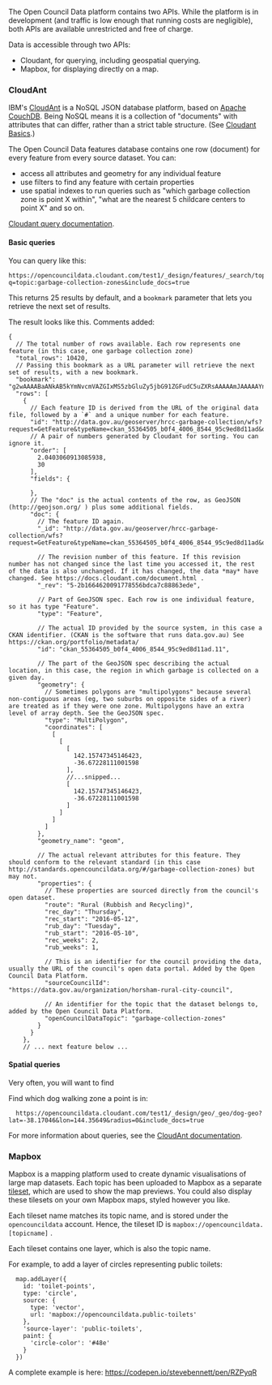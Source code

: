 The Open Council Data platform contains two APIs. While the platform is in development (and traffic is low enough that running costs are negligible), both APIs are available unrestricted and free of charge.

Data is accessible through two APIs:

- Cloudant, for querying, including geospatial querying.
- Mapbox, for displaying directly on a map.

### CloudAnt 

IBM's [CloudAnt](https://www.ibm.com/analytics/us/en/technology/cloud-data-services/cloudant/) is a NoSQL JSON database platform, based on [Apache CouchDB](http://couchdb.apache.org/). Being NoSQL means it is a collection of "documents" with attributes that can differ, rather than a strict table structure. (See [Cloudant Basics](https://console.bluemix.net/docs/services/Cloudant/basics/index.html#cloudant-basics).)

The Open Council Data features database contains one row (document) for every feature from every source dataset. You can:

- access all attributes and geometry for any individual feature
- use filters to find any feature with certain properties
- use spatial indexes to run queries such as "which garbage collection zone is point X within", "what are the nearest 5 childcare centers to point X" and so on.

[Cloudant query documentation](https://console.bluemix.net/docs/services/Cloudant/api/cloudant_query.html#query).

#### Basic queries

You can query like this:

```
https://opencouncildata.cloudant.com/test1/_design/features/_search/topics?q=topic:garbage-collection-zones&include_docs=true
```

This returns 25 results by default, and a `bookmark` parameter that lets you retrieve the next set of results.

The result looks like this. Comments added:

```
{
  // The total number of rows available. Each row represents one feature (in this case, one garbage collection zone)
  "total_rows": 10420,
  // Passing this bookmark as a URL parameter will retrieve the next set of results, with a new bookmark.
  "bookmark": "g2wAAAABaANkAB5kYmNvcmVAZGIxMS5zbGluZy5jbG91ZGFudC5uZXRsAAAAAmJAAAAAYn____9qaAJGQABSjAAAAABhNmo",
  "rows": [
    {
      // Each feature ID is derived from the URL of the original data file, followed by a `#` and a unique number for each feature.
      "id": "http://data.gov.au/geoserver/hrcc-garbage-collection/wfs?request=GetFeature&typeName=ckan_55364505_b0f4_4006_8544_95c9ed8d11ad&outputFormat=json#10",
      // A pair of numbers generated by Cloudant for sorting. You can ignore it.
      "order": [
        2.0403060913085938,
        30
      ],
      "fields": {
        
      },
      // The "doc" is the actual contents of the row, as GeoJSON (http://geojson.org/ ) plus some additional fields.
      "doc": {
        // The feature ID again.
        "_id": "http://data.gov.au/geoserver/hrcc-garbage-collection/wfs?request=GetFeature&typeName=ckan_55364505_b0f4_4006_8544_95c9ed8d11ad&outputFormat=json#10",
        
        // The revision number of this feature. If this revision number has not changed since the last time you accessed it, the rest of the data is also unchanged. If it has changed, the data *may* have changed. See https://docs.cloudant.com/document.html .
        "_rev": "5-2b1664620091778556bdca7c88863ede",
        
        // Part of GeoJSON spec. Each row is one individual feature, so it has type "Feature".
        "type": "Feature",
        
        // The actual ID provided by the source system, in this case a CKAN identifier. (CKAN is the software that runs data.gov.au) See https://ckan.org/portfolio/metadata/
        "id": "ckan_55364505_b0f4_4006_8544_95c9ed8d11ad.11",
        
        // The part of the GeoJSON spec describing the actual location, in this case, the region in which garbage is collected on a given day.
        "geometry": {
          // Sometimes polygons are "multipolygons" because several non-contiguous areas (eg, two suburbs on opposite sides of a river) are treated as if they were one zone. Multipolygons have an extra level of array depth. See the GeoJSON spec.
          "type": "MultiPolygon",
          "coordinates": [
            [
              [
                [
                  142.15747345146423,
                  -36.67228111001598
                ],
                //...snipped...
                [
                  142.15747345146423,
                  -36.67228111001598
                ]
              ]
            ]
          ]
        },
        "geometry_name": "geom",

        // The actual relevant attributes for this feature. They should conform to the relevant standard (in this case http://standards.opencouncildata.org/#/garbage-collection-zones) but may not.
        "properties": {
          // These properties are sourced directly from the council's open dataset.
          "route": "Rural (Rubbish and Recycling)",
          "rec_day": "Thursday",
          "rec_start": "2016-05-12",
          "rub_day": "Tuesday",
          "rub_start": "2016-05-10",
          "rec_weeks": 2,
          "rub_weeks": 1,

          // This is an identifier for the council providing the data, usually the URL of the council's open data portal. Added by the Open Council Data Platform.
          "sourceCouncilId": "https://data.gov.au/organization/horsham-rural-city-council",

          // An identifier for the topic that the dataset belongs to, added by the Open Council Data Platform.
          "openCouncilDataTopic": "garbage-collection-zones"
        }
      }
    },
    // ... next feature below ...
```

#### Spatial queries
  
Very often, you will want to find 

Find which dog walking zone a point is in:

```
  https://opencouncildata.cloudant.com/test1/_design/geo/_geo/dog-geo?lat=-38.17046&lon=144.35649&radius=0&include_docs=true
```


For more information about queries, see the [CloudAnt documentation](https://docs.cloudant.com/search.html#query-syntax).


### Mapbox

Mapbox is a mapping platform used to create dynamic visualisations of large map datasets. Each topic has been uploaded to Mapbox as a separate [tileset](https://www.mapbox.com/help/define-tileset/), which are used to show the map previews. You could also display these tilesets on your own Mapbox maps, styled however you like. 

Each tileset name matches its topic name, and is stored under the `opencouncildata` account. Hence, the tileset ID is `mapbox://opencouncildata.[topicname]` .

Each tileset contains one layer, which is also the topic name.

For example, to add a layer of circles representing public toilets:

```
  map.addLayer({
    id: 'toilet-points',
    type: 'circle',
    source: {
      type: 'vector',
      url: 'mapbox://opencouncildata.public-toilets'
    },
    'source-layer': 'public-toilets',
    paint: {
      'circle-color': '#48e'
    }
  })
```

A complete example is here: https://codepen.io/stevebennett/pen/RZPyqR